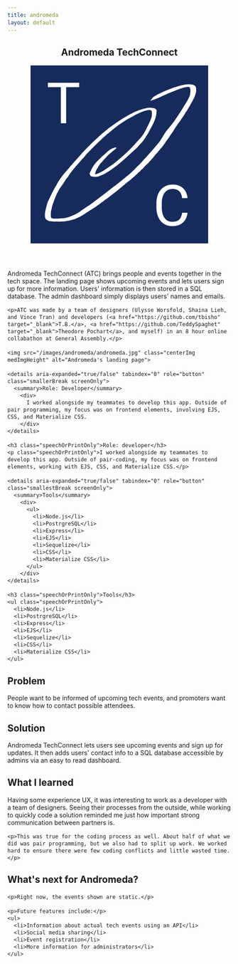```yaml
---
title: andromeda
layout: default
---
```


<article class="projContainer aboutContainer">
  <header class="flexRow flexCenter">
    <h1>Andromeda TechConnect</h1>
    <img src="/images/andromeda.svg" class="logoInLock spaceToLeft" alt="andromeda techconnect logo">
  </header>

  <section>
    <p>Andromeda TechConnect (ATC) brings people and events together in the tech space. The landing page shows upcoming events and lets users sign up for more information. Users' information is then stored in a SQL database. The admin dashboard simply displays users' names and emails.</p>

    <p>ATC was made by a team of designers (Ulysse Worsfold, Shaina Lieh, and Vince Tran) and developers (<a href="https://github.com/tbisho" target="_blank">T.B.</a>, <a href="https://github.com/TeddySpaghet" target="_blank">Theodore Pochart</a>, and myself) in an 8 hour online collabathon at General Assembly.</p>

    <img src="/images/andromeda/andromeda.jpg" class="centerImg medImgHeight" alt="Andromeda's landing page">    

    <details aria-expanded="true/false" tabindex="0" role="button" class="smallerBreak screenOnly">
      <summary>Role: Developer</summary>
        <div>
          I worked alongside my teammates to develop this app. Outside of pair programming, my focus was on frontend elements, involving EJS, CSS, and Materialize CSS.
        </div>
    </details>

    <h3 class="speechOrPrintOnly">Role: developer</h3>
    <p class="speechOrPrintOnly">I worked alongside my teammates to develop this app. Outside of pair-coding, my focus was on frontend elements, working with EJS, CSS, and Materialize CSS.</p>

    <details aria-expanded="true/false" tabindex="0" role="button" class="smallestBreak screenOnly">
      <summary>Tools</summary>
        <div>
          <ul>
            <li>Node.js</li>
            <li>PostrgreSQL</li>
            <li>Express</li>
            <li>EJS</li>
            <li>Sequelize</li>
            <li>CSS</li>
            <li>Materialize CSS</li>
          </ul>
        </div>
    </details>

    <h3 class="speechOrPrintOnly">Tools</h3>
    <ul class="speechOrPrintOnly">
      <li>Node.js</li>
      <li>PostrgreSQL</li>
      <li>Express</li>
      <li>EJS</li>
      <li>Sequelize</li>
      <li>CSS</li>
      <li>Materialize CSS</li>
    </ul>
  </section>

  <section class="medBreak">
    <h2>Problem</h2>
    <p>People want to be informed of upcoming tech events, and promoters want to know how to contact possible attendees.</p>
  </section>

  <section class="medBreak">
    <h2>Solution</h2>
    <p>Andromeda TechConnect lets users see upcoming events and sign up for updates. It then adds users' contact info to a SQL database accessible by admins via an easy to read dashboard.</p>
  </section>

  <section class="medBreak">
    <h2>What I learned</h2>
    <p>Having some experience UX, it was interesting to work as a developer with a team of designers. Seeing their processes from the outside, while working to quickly code a solution reminded me just how important strong communication between partners is.</p>

    <p>This was true for the coding process as well. About half of what we did was pair programming, but we also had to split up work. We worked hard to ensure there were few coding conflicts and little wasted time.</p>
  </section>

  <section class="medBreak">
    <h2>What's next for Andromeda?</h2>

    <p>Right now, the events shown are static.</p>

    <p>Future features include:</p>
    <ul>
      <li>Information about actual tech events using an API</li>
      <li>Social media sharing</li>
      <li>Event registration</li>
      <li>More information for administrators</li>
    </ul>
  </section>
</article>
